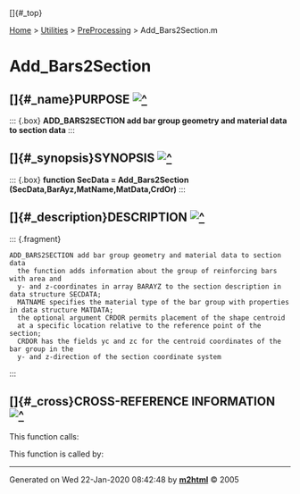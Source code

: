 []{#_top}

<div>

[Home](../../FEDEASLab.html) \> [Utilities](../FEDEASLab.html) \>
[PreProcessing](FEDEASLab.html) \> Add_Bars2Section.m

</div>

# Add_Bars2Section

## []{#_name}PURPOSE [![\^](../../up.png)](#_top)

::: {.box}
**ADD_BARS2SECTION add bar group geometry and material data to section
data**
:::

## []{#_synopsis}SYNOPSIS [![\^](../../up.png)](#_top)

::: {.box}
**function SecData = Add_Bars2Section
(SecData,BarAyz,MatName,MatData,CrdOr)**
:::

## []{#_description}DESCRIPTION [![\^](../../up.png)](#_top)

::: {.fragment}
``` {.comment}
ADD_BARS2SECTION add bar group geometry and material data to section data
  the function adds information about the group of reinforcing bars with area and
  y- and z-coordinates in array BARAYZ to the section description in data structure SECDATA;
  MATNAME specifies the material type of the bar group with properties in data structure MATDATA;
  the optional argument CRDOR permits placement of the shape centroid
  at a specific location relative to the reference point of the section;
  CRDOR has the fields yc and zc for the centroid coordinates of the bar group in the
  y- and z-direction of the section coordinate system
```
:::

## []{#_cross}CROSS-REFERENCE INFORMATION [![\^](../../up.png)](#_top)

This function calls:

This function is called by:

------------------------------------------------------------------------

Generated on Wed 22-Jan-2020 08:42:48 by
**[m2html](http://www.artefact.tk/software/matlab/m2html/ "Matlab Documentation in HTML")**
© 2005

